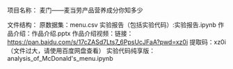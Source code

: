 项目名称：
麦门——麦当劳产品营养成分你知多少

文件结构：
原数据集：menu.csv
实验报告（包括实验代码）:实验报告.ipynb
作品介绍：作品介绍.pptx
作品介绍视频：链接：https://pan.baidu.com/s/17cZASd7Lts7_6PpsUcJFaA?pwd=xz0i 提取码：xz0i（文件过大，请使用百度网盘查看）
实验代码纯享版：analysis_of_McDonald's_menu.ipynb
